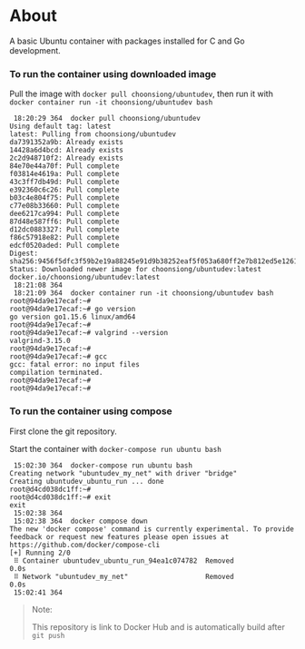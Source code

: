 # About

A basic Ubuntu container with packages installed for C and Go development.

### To run the container using downloaded image

Pull the image with `docker pull choonsiong/ubuntudev`, then run it with `docker container run -it choonsiong/ubuntudev bash`

```
 18:20:29 364  docker pull choonsiong/ubuntudev
Using default tag: latest
latest: Pulling from choonsiong/ubuntudev
da7391352a9b: Already exists 
14428a6d4bcd: Already exists 
2c2d948710f2: Already exists 
84e70e44a70f: Pull complete 
f03814e4619a: Pull complete 
43c3ff7db49d: Pull complete 
e392360c6c26: Pull complete 
b03c4e804f75: Pull complete 
c77e08b33660: Pull complete 
dee6217ca994: Pull complete 
87d48e587ff6: Pull complete 
d12dc0883327: Pull complete 
f86c57918e82: Pull complete 
edcf0520aded: Pull complete 
Digest: sha256:9456f5dfc3f59b2e19a88245e91d9b38252eaf5f053a680ff2e7b812ed5e1261
Status: Downloaded newer image for choonsiong/ubuntudev:latest
docker.io/choonsiong/ubuntudev:latest
 18:21:08 364
 18:21:09 364  docker container run -it choonsiong/ubuntudev bash
root@94da9e17ecaf:~# 
root@94da9e17ecaf:~# go version
go version go1.15.6 linux/amd64
root@94da9e17ecaf:~# 
root@94da9e17ecaf:~# valgrind --version
valgrind-3.15.0
root@94da9e17ecaf:~# 
root@94da9e17ecaf:~# gcc
gcc: fatal error: no input files
compilation terminated.
root@94da9e17ecaf:~# 
root@94da9e17ecaf:~# 
```

### To run the container using compose

First clone the git repository.

Start the container with `docker-compose run ubuntu bash`

```
 15:02:30 364  docker-compose run ubuntu bash
Creating network "ubuntudev_my_net" with driver "bridge"
Creating ubuntudev_ubuntu_run ... done
root@d4cd038dc1ff:~# 
root@d4cd038dc1ff:~# exit
exit
 15:02:38 364  
 15:02:38 364  docker compose down
The new 'docker compose' command is currently experimental. To provide feedback or request new features please open issues at https://github.com/docker/compose-cli
[+] Running 2/0
 ⠿ Container ubuntudev_ubuntu_run_94ea1c074782  Removed                                                                                                                                                                                                  0.0s
 ⠿ Network "ubuntudev_my_net"                   Removed                                                                                                                                                                                                  0.0s
 15:02:41 364  
```

> Note:
>
> This repository is link to Docker Hub and is automatically build after `git push`